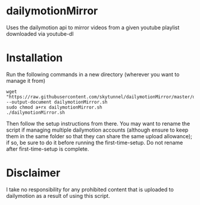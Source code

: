 # dailymotionMirror
Uses the dailymotion api to mirror videos from a given youtube playlist downloaded via youtube-dl

# Installation
Run the following commands in a new directory (wherever you want to manage it from)
    
    wget "https://raw.githubusercontent.com/skytunnel/dailymotionMirror/master/dailymotionMirror.sh" --output-document dailymotionMirror.sh
    sudo chmod a+rx dailymotionMirror.sh
    ./dailymotionMirror.sh

Then follow the setup instructions from there.  You may want to rename the script if managing multiple dailymotion accounts (although ensure to keep them in the same folder so that they can share the same upload allowance); if so, be sure to do it before running the first-time-setup.  Do not rename after first-time-setup is complete.

# Disclaimer
I take no responsibility for any prohibited content that is uploaded to dailymotion as a result of using this script.
